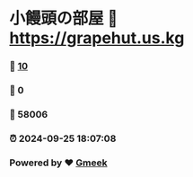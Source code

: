 # 小饅頭の部屋 :link: https://grapehut.us.kg 
### :page_facing_up: [10](https://grapehut.us.kg/tag.html) 
### :speech_balloon: 0 
### :hibiscus: 58006 
### :alarm_clock: 2024-09-25 18:07:08 
### Powered by :heart: [Gmeek](https://github.com/Meekdai/Gmeek)
